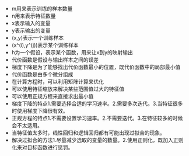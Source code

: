 - m用来表示训练的样本数量
- n用来表示特征数量
- x表示输入的变量
- y表示输出的变量
- (x,y)表示一个训练样本
- (x^(i),y^(j))表示某个训练样本
- h为一个假设，表示某个函数，用来让x到y的映射输出
- 代价函数是假设与输出样本之间的误差
- 梯度下降是为了能够找出代价函数最小的位置，既代价函数中的局部最小值
- 代价函数是由多个微分组成
- 在计算方程时，可以利用矩阵计算来优化
- 可以使用特征缩放来解决某些范围值过大的特征值
- 可以使用正规方程来直接求出最小值
- 梯度下降的特点1.需要选择合适的学习速率。2.需要多次迭代。3.当特征很多时使用梯度下降很有效。
- 正规方程的特点1.不需要设置学习速率。2.不需要迭代。3.在特征较多的时候会不太适用。
- 当特征值太多时，线性回归和逻辑回归都有可能出现过拟合的现象。
- 解决过拟合的方法1.尽量减少选取的变量的数量。2.使用正则化，既加入正则化来对目标函数进行惩罚。
